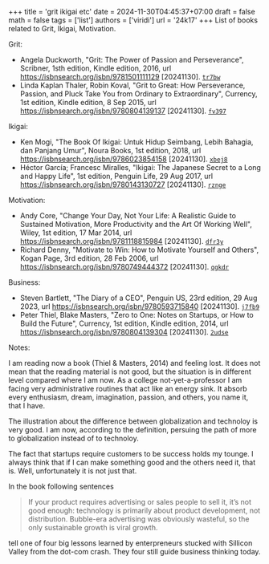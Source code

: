 +++
title = 'grit ikigai etc'
date = 2024-11-30T04:45:37+07:00
draft = false
math = false
tags = ['list']
authors = ['viridi']
url = '24k17'
+++
List of books related to Grit, Ikigai, Motivation.

<!--more-->

Grit:

+ Angela Duckworth, "Grit: The Power of Passion and Perseverance", Scribner, 1sth edition, Kindle edition, 2016, url https://isbnsearch.org/isbn/9781501111129 [20241130]. [`tr7bw`](https://osf.io/tr7bw)
+ Linda Kaplan Thaler, Robin Koval, "Grit to Great: How Perseverance, Passion, and Pluck Take You from Ordinary to Extraordinary", Currency, 1st edition, Kindle edition, 8 Sep 2015, url https://isbnsearch.org/isbn/9780804139137 [20241130]. [`fv397`](https://osf.io/fv397)

Ikigai:

+ Ken Mogi, "The Book Of Ikigai: Untuk Hidup Seimbang, Lebih Bahagia, dan Panjang Umur", Noura Books, 1st edition, 2018, url https://isbnsearch.org/isbn/9786023854158 [20241130]. [`xbej8`](https://osf.io/xbej8)
+ Héctor García; Francesc Miralles, "Ikigai: The Japanese Secret to a Long and Happy Life", 1st edition, Penguin Life, 29 Aug 2017, url https://isbnsearch.org/isbn/9780143130727 [20241130]. [`rznge`](https://osf.io/rznge)

Motivation:

+ Andy Core, "Change Your Day, Not Your Life: A Realistic Guide to Sustained Motivation, More Productivity and the Art Of Working Well", Wiley, 1st edition, 17 Mar 2014, url https://isbnsearch.org/isbn/9781118815984 [20241130]. [`dfr3y`](https://osf.io/dfr3y)
+ Richard Denny, "Motivate to Win: How to Motivate Yourself and Others", Kogan Page, 3rd edition, 28 Feb 2006, url https://isbnsearch.org/isbn/9780749444372 [20241130]. [`qgkdr`](https://osf.io/qgkdr)

Business:

+ Steven Bartlett, "The Diary of a CEO", Penguin US, 23rd edition, 29 Aug 2023, url https://isbnsearch.org/isbn/9780593715840 [20241130]. [`j7fb9`](https://osf.io/j7fb9)
+ Peter Thiel, Blake Masters, "Zero to One: Notes on Startups, or How to Build the Future", Currency, 1st edition, Kindle edition, 2014, url https://isbnsearch.org/isbn/9780804139304 [20241130]. [`2udse`](https://osf.io/2udse)

Notes:

I am reading now a book (Thiel & Masters, 2014) and feeling lost. It does not mean that the reading material is not good, but the situation is in different level compared where I am now. As a college not-yet-a-professor I am facing very administrative routines that act like an energy sink. It absorb every enthusiasm, dream, imagination, passion, and others, you name it, that I have.

The illustration about the difference between globalization and technoloy is very good. I am now, according to the definition, persuing the path of more to globalization instead of to technoloy.

The fact that startups require customers to be success holds my tounge. I always think that if I can make something good and the others need it, that is. Well, unfortunately it is not just that.

In the book following sentences

> If your product requires advertising or sales people to sell it, it’s not good enough: technology is primarily about product development, not distribution. Bubble-era advertising was obviously wasteful, so the only sustainable growth is viral growth.

tell one of four big lessons learned by enterpreneurs stucked with Sillicon Valley from the dot-com crash. They four still guide business thinking today.
